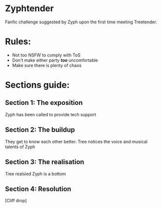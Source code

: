 # Zyphtender
Fanfic challenge suggested by Zyph upon the first time meeting Treetender.

Rules:
=========
* Not too NSFW to comply with ToS
* Don't make either party ***too*** uncomfortable
* Make sure there is plenty of chaos

Sections guide:
=========

Section 1: The exposition
-----
Zyph has been called to provide tech support

Section 2: The buildup
-----
They get to know each other better. Tree notices the voice and musical talents of Zyph

Section 3: The realisation
-----
Tree realsied Zyph is a bottom

Section 4: Resolution
-----
[Cliff drop]
